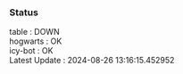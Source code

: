 ### Status


table : DOWN  
hogwarts : OK  
icy-bot : OK  
Latest Update : 2024-08-26 13:16:15.452952
